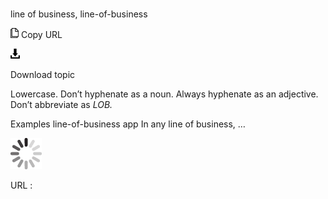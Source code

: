 ﻿# 

line of business, line-of-business

![Copy URL](media/line-of-business/Copy.png)
Copy URL

![Download](media/line-of-business/Download.png)

Download topic

Lowercase. Don’t hyphenate as a noun. Always hyphenate as an adjective. Don’t abbreviate as *LOB.*

Examples
line-of-business app 
In any line of business, …

![In progress](media/line-of-business/activity-large.gif)

URL :
